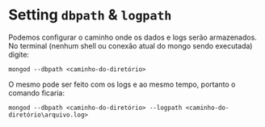 # Setting `dbpath` & `logpath`
Podemos configurar o caminho onde os dados e logs serão armazenados. No terminal (nenhum shell ou conexão atual do mongo sendo executada) digite:

`mongod --dbpath <caminho-do-diretório>`

O mesmo pode ser feito com os logs e ao mesmo tempo, portanto o comando ficaria:

`mongod --dbpath <caminho-do-diretório> --logpath <caminho-do-diretório\arquivo.log>`